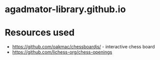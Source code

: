 # agadmator-library.github.io

# Resources used
* https://github.com/oakmac/chessboardjs/ - interactive chess board
* https://github.com/lichess-org/chess-openings
